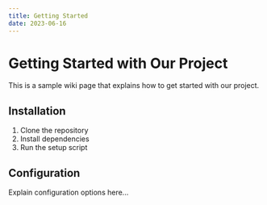 ```yaml
---
title: Getting Started
date: 2023-06-16
---
```


# Getting Started with Our Project

This is a sample wiki page that explains how to get started with our project.

## Installation

1. Clone the repository
2. Install dependencies
3. Run the setup script

## Configuration

Explain configuration options here...